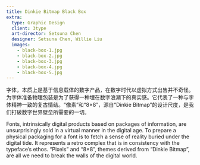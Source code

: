 ```yaml
---
title: Dinkie Bitmap Black Box
extra:
  type: Graphic Design
  client: 3type
  art-director: Setsuna Chen
  designer: Setsuna Chen, Willie Liu
  images:
    - black-box-1.jpg
    - black-box-2.jpg
    - black-box-3.jpg
    - black-box-4.jpg
    - black-box-5.jpg
---
```


字体，本质上是基于信息载体的数字产品，在数字时代以虚拟方式出售并不奇怪。为字体准备物理包装是为了获得一种埋在数字浪潮下的真实感。它代表了一种与字体精神一致的复古情结。“像素”和“8×8”，源自“Dinkie Bitmap”的设计尺度，是我们打破数字世界壁垒所需要的一切。

Fonts, intrinsically digital products based on packages of information, are unsurprisingly sold in a virtual manner in the digital age. To prepare a physical packaging for a font is to fetch a sense of reality buried under the digital tide. It represents a retro complex that is in consistency with the typeface’s ethos. “Pixels” and “8×8”, themes derived from “Dinkie Bitmap”, are all we need to break the walls of the digital world.
